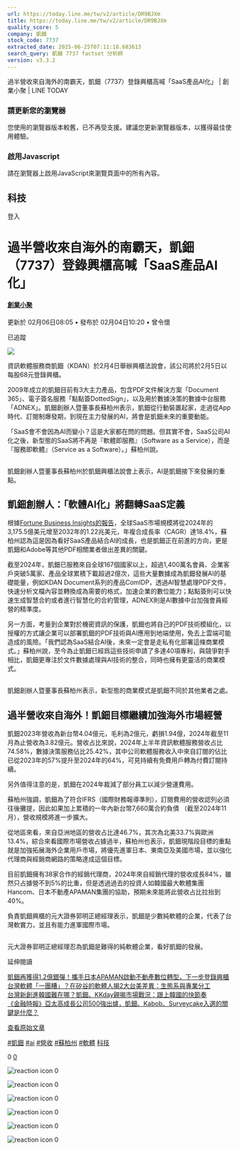 ```yaml
---
url: https://today.line.me/tw/v2/article/DR9BJXm
title: https://today.line.me/tw/v2/article/DR9BJXm
quality_score: 5
company: 凱鈿
stock_code: 7737
extracted_date: 2025-06-25T07:11:18.683613
search_query: 凱鈿 7737 factset 分析師
version: v3.3.2
---
```


過半營收來自海外的南霸天，凱鈿（7737）登錄興櫃高喊「SaaS產品AI化」 | 創業小聚 | LINE TODAY


### 請更新您的瀏覽器

您使用的瀏覽器版本較舊，已不再受支援。建議您更新瀏覽器版本，以獲得最佳使用體驗。

### 啟用Javascript

請在瀏覽器上啟用JavaScript來瀏覽頁面中的所有內容。

 

## 科技

登入

# 過半營收來自海外的南霸天，凱鈿（7737）登錄興櫃高喊「SaaS產品AI化」

#### [創業小聚](/tw/v3/publisher/101067)

更新於 02月06日08:05 • 發布於 02月04日10:20 • 曾令懷

已追蹤

![](https://today-obs.line-scdn.net/0hhoj1j3QxN0BXSCaDNItIF28eOzFkLi1JdXkrcnIcOnEtZHYTaCdkI3AcaGwqKHYVdyp6cyZNa3IucHYWaQ/w644)

資訊軟體服務商凱鈿（KDAN）於2月4日舉辦興櫃法說會，該公司將於2月5日以每股68元登錄興櫃。

2009年成立的凱鈿目前有3大主力產品，包含PDF文件解決方案「Document 365」、電子簽名服務「點點簽DottedSign」，以及用於數據決策的數據中台服務「ADNEX」。凱鈿創辦人暨董事長蘇柏州表示，凱鈿從行動裝置起家，走過從App時代、訂閱制爆發期，到現在主力發展的AI，將會是凱鈿未來的重要動能。

「SaaS會不會因為AI而變小？這是大家都在問的問題。但其實不會，SaaS公司AI化之後，新型態的SaaS將不再是『軟體即服務』（Software as a Service），而是『服務即軟體』（Service as a Software）。」蘇柏州說。

![凱鈿創辦人暨董事長蘇柏州 凱鈿興櫃法說會](data:image/gif;base64,R0lGODlhAQABAIAAAAAAAP///yH5BAEAAAAALAAAAAABAAEAAAIBRAA7)

凱鈿創辦人暨董事長蘇柏州於凱鈿興櫃法說會上表示，AI是凱鈿接下來發展的重點。

## 凱鈿創辦人：「軟體AI化」將翻轉SaaS定義

根據[Fortune Business Insights的報告](https://www.fortunebusinessinsights.com/software-as-a-service-saas-market-102222)，全球SaaS市場規模將從2024年的3,175.5億美元增至2032年的1.22兆美元，年複合成長率（CAGR）達18.4%，蘇柏州認為這是因為看好SaaS產品結合AI的成長，也是凱鈿正在前進的方向，更是凱鈿和Adobe等其他PDF相關業者做出差異的關鍵。

截至2024年，凱鈿已服務來自全球167個國家以上，超過1,400萬名會員、企業客戶突破5萬家、產品全球累積下載超過2億次，這些大量數據成為凱鈿發展AI的基礎能量，例如KDAN Document系列的產品ComIDP，透過AI智慧處理PDF文件，快速分析文檔內容並轉換成為需要的格式，加速企業的數位能力；點點簽則可以快速生成智慧合約或者進行智慧化的合約管理，ADNEX則是AI數據中台加強會員經營的精準度。

另一方面，考量到企業對於機密資訊的保護，凱鈿也將自己的PDF技術模組化，以授權的方式讓企業可以部署凱鈿的PDF技術與AI應用到地端使用，免去上雲端可能造成的風險。「我們認為SaaS結合AI後，未來一定會是走私有化部署這條商業模式。」蘇柏州說，至今為止凱鈿已經爲這些技術申請了多達40項專利，與競爭對手相比，凱鈿更專注於文件數據處理與AI技術的整合，同時也擁有更靈活的商業模式。

![凱鈿創辦人暨董事長蘇柏州＿凱鈿興櫃法說會](data:image/gif;base64,R0lGODlhAQABAIAAAAAAAP///yH5BAEAAAAALAAAAAABAAEAAAIBRAA7)

凱鈿創辦人暨董事長蘇柏州表示，新型態的商業模式是凱鈿不同於其他業者之處。

## 過半營收來自海外！凱鈿目標繼續加強海外市場經營

凱鈿2023年營收為新台幣4.04億元，毛利為2億元，虧損1.94億，2024年截至11月為止營收為3.82億元。營收占比來說，2024年上半年資訊軟體服務營收占比74.58%，數據決策服務佔比25.42%，其中公司軟體服務收入中來自訂閱的佔比已從2023年的57%提升至2024年的64%，可見持續有免費用戶轉為付費訂閱持續。

另外值得注意的是，凱鈿在2024年裁減了部分員工以減少營運費用。

蘇柏州強調，凱鈿為了符合IFRS（國際財務報導準則），訂閱費用的營收認列必須往後攤提，因此如果加上累積的一年內新台幣7,660萬合約負債 （截至2024年11月），營收規模將進一步擴大。

從地區來看，來自亞洲地區的營收占比達46.7%，其次為北美33.7%與歐洲13.4%，綜合來看國際市場營收占據過半，蘇柏州也表示，凱鈿現階段目標的重點就是加強拓展海外企業用戶市場，將優先進軍日本、東南亞及美國市場，並以強化代理商與經銷商網路的策略達成這個目標。

目前凱鈿擁有38家合作的經銷代理商，2024年來自經銷代理的營收成長84%，雖然只占據營不到5%的比重，但是透過過去的投資人如韓國最大軟體集團Hancom、日本不動產APAMAN集團的協助，預期未來能將此營收占比拉抬到40%。

負責凱鈿興櫃的元大證券郭明正總經理表示，凱鈿是少數純軟體的企業，代表了台灣軟實力，並且有能力進軍國際市場。

![元大證券郭明正總經理＿凱鈿興櫃法說會](data:image/gif;base64,R0lGODlhAQABAIAAAAAAAP///yH5BAEAAAAALAAAAAABAAEAAAIBRAA7)

元大證券郭明正總經理忍為凱鈿是難得的純軟體企業，看好凱鈿的發展。

延伸閱讀

[凱鈿再獲得1.2億銀彈！攜手日本APAMAN啟動不動產數位轉型，下一步登錄興櫃](https://meet.bnext.com.tw/articles/view/51935?utm_source=linetoday&utm_medium=meet_news&utm_campaign=rss_feed)  
[台灣軟體「一團糟」？在矽谷的軟體人揭2大台美差異：生態系與專業分工](https://meet.bnext.com.tw/articles/view/51655?utm_source=linetoday&utm_medium=meet_news&utm_campaign=rss_feed)  
[台灣新創進韓國難在哪？凱鈿、KKday親揭市場戰況：跟上韓國的快節奏](https://meet.bnext.com.tw/articles/view/50813?utm_source=linetoday&utm_medium=meet_news&utm_campaign=rss_feed)  
[《金融時報》亞太高成長公司500強出爐，凱鈿、Kabob、Surveycake入選的關鍵是什麼？](https://meet.bnext.com.tw/articles/view/50205?utm_source=linetoday&utm_medium=meet_news&utm_campaign=rss_feed)

[查看原始文章](https://meet.bnext.com.tw/articles/view/52039)

[#凱鈿](/tw/v2/tag/b9glZ4?tag=%E5%87%B1%E9%88%BF)  [#ai](/tw/v2/tag/xRGbdJ?tag=ai)  [#營收](/tw/v2/tag/k7rL2D?tag=%E7%87%9F%E6%94%B6)  [#蘇柏州](/tw/v2/tag/lY2zy4?tag=%E8%98%87%E6%9F%8F%E5%B7%9E)  [#軟體](/tw/v2/tag/Noy2Zn?tag=%E8%BB%9F%E9%AB%94)  [科技](/tw/v3/page/tech)

0
   [0](/tw/v2/comment/article/DR9BJXm)

![reaction icon]() 
0

![reaction icon]() 
0

![reaction icon]() 
0

![reaction icon]() 
0

![reaction icon]() 
0

![reaction icon]() 
0